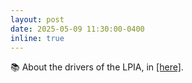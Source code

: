 ```yaml
---
layout: post
date: 2025-05-09 11:30:00-0400
inline: true
---
```


📚 About the drivers of the LPIA, in <a href="https://www.science.org/doi/10.1126/sciadv.adv2756" target="_blank" >[here]</a>.
